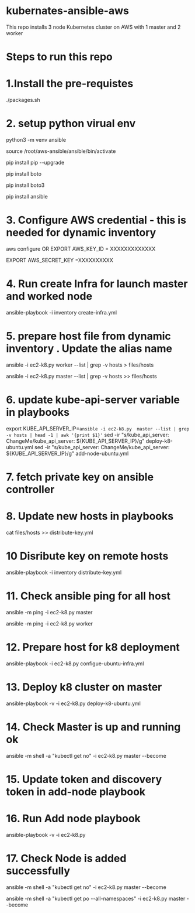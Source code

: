 # kubernates-ansible-aws
This repo installs 3 node Kubernetes cluster on AWS with 1 master and 2 worker 

# Steps to run this repo

# 1.Install the pre-requistes 
./packages.sh

# 2. setup python virual env 
python3 -m venv ansible

source /root/aws-ansible/ansible/bin/activate

pip install pip --upgrade

pip install boto

pip install boto3

pip install ansible


# 3. Configure AWS credential - this is needed for dynamic inventory 
aws configure 
OR
EXPORT AWS_KEY_ID = XXXXXXXXXXXXX

EXPORT AWS_SECRET_KEY =XXXXXXXXXX

# 4. Run create Infra for launch master and worked node
ansible-playbook -i inventory  create-infra.yml

# 5. prepare host file from dynamic inventory . Update the alias name
ansible -i ec2-k8.py worker --list | grep -v hosts > files/hosts 

ansible -i ec2-k8.py master --list | grep -v hosts >> files/hosts 

# 6. update kube-api-server variable in playbooks
export KUBE_API_SERVER_IP=`ansible -i ec2-k8.py  master --list | grep -v hosts | head -1 | awk '{print $1}'`
sed -ir "s/kube_api_server: ChangeMe/kube_api_server: ${KUBE_API_SERVER_IP}/g" deploy-k8-ubuntu.yml 
sed -ir "s/kube_api_server: ChangeMe/kube_api_server: ${KUBE_API_SERVER_IP}/g" add-node-ubuntu.yml 


# 7. fetch private key on ansible controller

# 8. Update new hosts in playbooks
cat files/hosts  >> distribute-key.yml 

# 10 Disribute key on remote hosts
ansible-playbook -i inventory  distribute-key.yml 

# 11. Check ansible ping for all host
ansible -m ping -i ec2-k8.py master

ansible -m ping -i ec2-k8.py worker

# 12. Prepare host for k8 deployment
ansible-playbook -i ec2-k8.py  configue-ubuntu-infra.yml 


# 13. Deploy k8 cluster on master
ansible-playbook -v -i ec2-k8.py deploy-k8-ubuntu.yml 


# 14. Check Master is up and running ok
ansible -m shell -a "kubectl get no" -i ec2-k8.py master --become


# 15. Update token and discovery token in add-node playbook


# 16. Run Add node playbook
ansible-playbook -v -i ec2-k8.py

# 17. Check Node is added successfully
ansible -m shell -a "kubectl get no" -i ec2-k8.py master --become

ansible -m shell -a "kubectl get po --all-namespaces" -i ec2-k8.py master --become


